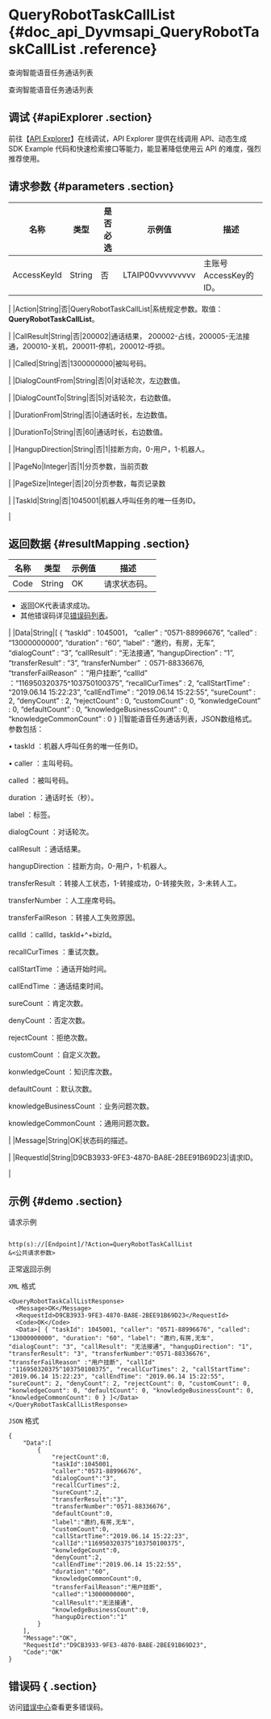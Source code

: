 # QueryRobotTaskCallList {#doc_api_Dyvmsapi_QueryRobotTaskCallList .reference}

查询智能语音任务通话列表

查询智能语音任务通话列表

## 调试 {#apiExplorer .section}

前往【[API Explorer](https://api.aliyun.com/#product=Dyvmsapi&api=QueryRobotTaskCallList)】在线调试，API Explorer 提供在线调用 API、动态生成 SDK Example 代码和快速检索接口等能力，能显著降低使用云 API 的难度，强烈推荐使用。

## 请求参数 {#parameters .section}

|名称|类型|是否必选|示例值|描述|
|--|--|----|---|--|
|AccessKeyId|String|否|LTAIP00vvvvvvvvv|主账号AccessKey的ID。

 |
|Action|String|否|QueryRobotTaskCallList|系统规定参数。取值：**QueryRobotTaskCallList**。

 |
|CallResult|String|否|200002|通话结果， 200002-占线，200005-无法接通，200010-关机，200011-停机，200012-呼损。

 |
|Called|String|否|1300000000|被叫号码。

 |
|DialogCountFrom|String|否|0|对话轮次，左边数值。

 |
|DialogCountTo|String|否|5|对话轮次，右边数值。

 |
|DurationFrom|String|否|0|通话时长，左边数值。

 |
|DurationTo|String|否|60|通话时长，右边数值。

 |
|HangupDirection|String|否|1|挂断方向，0-用户，1-机器人。

 |
|PageNo|Integer|否|1|分页参数，当前页数

 |
|PageSize|Integer|否|20|分页参数，每页记录数

 |
|TaskId|String|否|1045001|机器人呼叫任务的唯一任务ID。

 |

## 返回数据 {#resultMapping .section}

|名称|类型|示例值|描述|
|--|--|---|--|
|Code|String|OK|请求状态码。

 -   返回OK代表请求成功。
-   其他错误码详见[错误码列表](~~112502~~)。

 |
|Data|String|\[ \{ “taskId” : 1045001， “caller” : “0571-88996676”, “called” : “13000000000”, “duration” : “60”, “label” : “邀约，有房，无车”, “dialogCount” : “3”, “callResult” : “无法接通”, “hangupDirection” : “1”, “transferResult“ : “3”, “transferNumber” ：0571-88336676, “transferFailReason” ：“用户挂断”, “callId” ：“116950320375^103750100375”, “recallCurTimes” : 2, “callStartTime” : “2019.06.14 15:22:23”, “callEndTime” : “2019.06.14 15:22:55”, “sureCount” : 2, “denyCount” : 2, “rejectCount” : 0, “customCount” : 0, “konwledgeCount” : 0, “defaultCount” : 0, “knowledgeBusinessCount” : 0, “knowledgeCommonCount” : 0 \} \]|智能语音任务通话列表，JSON数组格式。参数包括：

 • taskId ：机器人呼叫任务的唯一任务ID。

 • caller ：主叫号码。

 called ：被叫号码。

 duration ：通话时长（秒）。

 label ：标签。

 dialogCount ：对话轮次。

 callResult ：通话结果。

 hangupDirection ：挂断方向，0-用户，1-机器人。

 transferResult ：转接人工状态，1-转接成功，0-转接失败，3-未转人工。

 transferNumber ：人工座席号码。

 transferFailReson ：转接人工失败原因。

 callId ：callId，taskId+^+bizId。

 recallCurTimes ：重试次数。

 callStartTime ：通话开始时间。

 callEndTime ：通话结束时间。

 sureCount ：肯定次数。

 denyCount ：否定次数。

 rejectCount ：拒绝次数。

 customCount ：自定义次数。

 konwledgeCount ：知识库次数。

 defaultCount ：默认次数。

 knowledgeBusinessCount ：业务问题次数。

 knowledgeCommonCount ：通用问题次数。

 |
|Message|String|OK|状态码的描述。

 |
|RequestId|String|D9CB3933-9FE3-4870-BA8E-2BEE91B69D23|请求ID。

 |

## 示例 {#demo .section}

请求示例

``` {#request_demo}

http(s)://[Endpoint]/?Action=QueryRobotTaskCallList
&<公共请求参数>

```

正常返回示例

`XML` 格式

``` {#xml_return_success_demo}
<QueryRobotTaskCallListResponse>
  <Message>OK</Message>
  <RequestId>D9CB3933-9FE3-4870-BA8E-2BEE91B69D23</RequestId>
  <Code>OK</Code>
  <Data>[ { "taskId": 1045001, "caller": "0571-88996676", "called": "13000000000", "duration": "60", "label": "邀约,有房,无车", "dialogCount": "3", "callResult": "无法接通", "hangupDirection": "1", "transferResult": "3", "transferNumber":"0571-88336676", "transferFailReason" :"用户挂断", "callId" :"116950320375^103750100375", "recallCurTimes": 2, "callStartTime": "2019.06.14 15:22:23", "callEndTime": "2019.06.14 15:22:55", "sureCount": 2, "denyCount": 2, "rejectCount": 0, "customCount": 0, "konwledgeCount": 0, "defaultCount": 0, "knowledgeBusinessCount": 0, "knowledgeCommonCount": 0 } ]</Data>
</QueryRobotTaskCallListResponse>

```

`JSON` 格式

``` {#json_return_success_demo}
{
	"Data":[
		{
			"rejectCount":0,
			"taskId":1045001,
			"caller":"0571-88996676",
			"dialogCount":"3",
			"recallCurTimes":2,
			"sureCount":2,
			"transferResult":"3",
			"transferNumber":"0571-88336676",
			"defaultCount":0,
			"label":"邀约,有房,无车",
			"customCount":0,
			"callStartTime":"2019.06.14 15:22:23",
			"callId":"116950320375^103750100375",
			"konwledgeCount":0,
			"denyCount":2,
			"callEndTime":"2019.06.14 15:22:55",
			"duration":"60",
			"knowledgeCommonCount":0,
			"transferFailReason":"用户挂断",
			"called":"13000000000",
			"callResult":"无法接通",
			"knowledgeBusinessCount":0,
			"hangupDirection":"1"
		}
	],
	"Message":"OK",
	"RequestId":"D9CB3933-9FE3-4870-BA8E-2BEE91B69D23",
	"Code":"OK"
}
```

## 错误码 { .section}

访问[错误中心](https://error-center.aliyun.com/status/product/Dyvmsapi)查看更多错误码。

